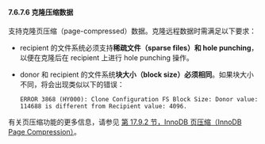 

#### 7.6.7.6 克隆压缩数据

支持克隆页压缩（page-compressed）数据。克隆远程数据时需满足以下要求：

- recipient 的文件系统必须支持**稀疏文件（sparse files）和 hole punching**，以便在克隆后在 recipient 上进行 hole punching 操作。

- donor 和 recipient 的文件系统**块大小（block size）必须相同**。如果块大小不同，将会出现类似以下的错误：

  ```
  ERROR 3868 (HY000): Clone Configuration FS Block Size: Donor value: 114688 is different from Recipient value: 4096.
  ```

有关页压缩功能的更多信息，请参见 [第 17.9.2 节，InnoDB 页压缩（InnoDB Page Compression）](#17-9-2-innodb-page-compression)。